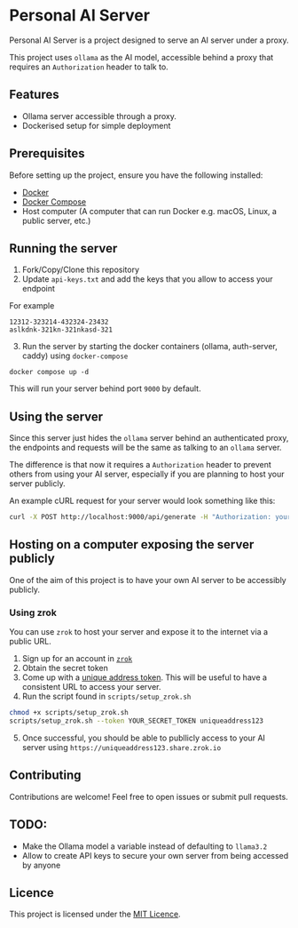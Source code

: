 # Personal AI Server

Personal AI Server is a project designed to serve an AI server under a proxy.

This project uses `ollama` as the AI model, accessible behind a proxy that requires an `Authorization` header to talk to.

## Features

- Ollama server accessible through a proxy.
- Dockerised setup for simple deployment

## Prerequisites

Before setting up the project, ensure you have the following installed:

- [Docker](https://www.docker.com/)
- [Docker Compose](https://docs.docker.com/compose/)
- Host computer (A computer that can run Docker e.g. macOS, Linux, a public server, etc.)

## Running the server

1. Fork/Copy/Clone this repository
2. Update `api-keys.txt` and add the keys that you allow to access your endpoint

For example

```
12312-323214-432324-23432
aslkdnk-321kn-321nkasd-321
```

3. Run the server by starting the docker containers (ollama, auth-server, caddy) using `docker-compose`

```
docker compose up -d
```

This will run your server behind port `9000` by default.

## Using the server

Since this server just hides the `ollama` server behind an authenticated proxy, the endpoints and requests will be the same as talking to an `ollama` server.

The difference is that now it requires a `Authorization` header to prevent others from using your AI server, especially if you are planning to host your server publicly.

An example cURL request for your server would look something like this:

```bash
curl -X POST http://localhost:9000/api/generate -H "Authorization: your-secret-api-key" -d '{"model":"llama3.2","prompt": "Why is the sky blue? Answer in 1 sentence","options": {"temperature": 0.7}}'
```

## Hosting on a computer exposing the server publicly

One of the aim of this project is to have your own AI server to be accessibly publicly.

### Using zrok

You can use `zrok` to host your server and expose it to the internet via a public URL.

1. Sign up for an account in [`zrok`](https://myzrok.io/)
2. Obtain the secret token
3. Come up with a [unique address token](https://docs.zrok.io/docs/concepts/sharing-reserved/). This will be useful to have a consistent URL to access your server.
4. Run the script found in `scripts/setup_zrok.sh`

```bash
chmod +x scripts/setup_zrok.sh
scripts/setup_zrok.sh --token YOUR_SECRET_TOKEN uniqueaddress123
```

5. Once successful, you should be able to publlicly access to your AI server using `https://uniqueaddress123.share.zrok.io`

## Contributing

Contributions are welcome! Feel free to open issues or submit pull requests.

## TODO:

- Make the Ollama model a variable instead of defaulting to `llama3.2`
- Allow to create API keys to secure your own server from being accessed by anyone

## Licence

This project is licensed under the [MIT Licence](LICENSE).
